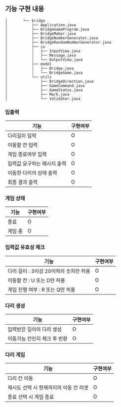 ## 기능 구현 내용

    │       └── bridge
    │           ├── Application.java
    │           ├── BridgeGameProgram.java
    │           ├── BridgeMaker.java
    │           ├── BridgeNumberGenerator.java
    │           ├── BridgeRandomNumberGenerator.java
    │           ├── io
    │           │   ├── InputView.java
    │           │   ├── Message.java
    │           │   └── OutputView.java
    │           ├── model
    │           │   ├── Bridge.java
    │           │   └── BridgeGame.java
    │           └── utils
    │               ├── BridgeDirection.java
    │               ├── GameCommand.java
    │               ├── GameStatus.java
    │               ├── Mark.java
    │               └── Validator.java


### 입출력
| 기능              | 구현여부 |
|-----------------|------|
| 다리길이 입력         | O    |
| 이동할 칸 입력        | O    |
| 게임 종료여부 입력      | O    |
| 입력값 요구하는 메시지 출력 | O    |
| 이동한 다리의 상태 출력   | O    |
| 최종 결과 출력        | O    |

### 게임 상태
| 기능   | 구현여부 |
|------|------|
| 종료   | O    |
| 게임 중 | O    |

### 입력값 유효성 체크
| 기능                       | 구현여부 |
|--------------------------|------|
| 다리 길이 : 3이상 20이하의 숫자만 허용 | O    |
| 이동할 칸 : U 또는 D만 허용       | O    |
| 게임 진행 여부 : R 또는 Q만 허용    | O    |

### 다리 생성
| 기능               | 구현여부 |
|------------------|------|
| 입력받은 길이의 다리 생성   | O    |
| 이동가능 칸인지 체크 후 반환 | O    |

### 다리 게임
| 기능                     | 구현여부 |
|------------------------|------|
| 다리 칸 이동                | O    |
| 재시도 선택 시 현재까지의 이동 칸 리셋 | O    |
| 종료 선택 시 게임 종료          | O    |
